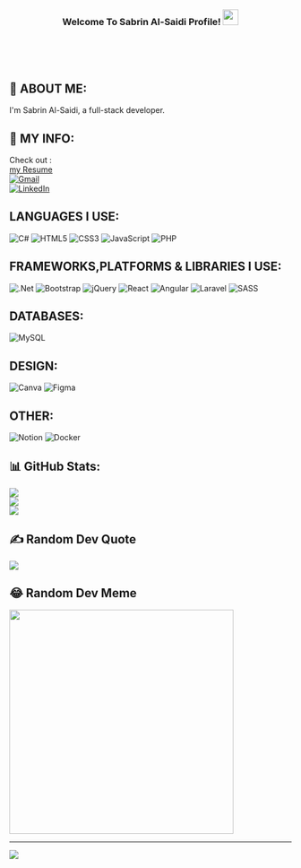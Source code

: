 <br/>
<br/>
<br/>
  <h3 align="center">
  Welcome To Sabrin Al-Saidi Profile!
  <img src="https://media.giphy.com/media/hvRJCLFzcasrR4ia7z/giphy.gif" width="28">
</h3>
<br/>
<br/>
<br/>

## 💫 ABOUT ME:
 I'm Sabrin Al-Saidi, a full-stack developer.<br>


##  📑 MY INFO:
Check out :<br/>
[my Resume](https://drive.google.com/file/d/1OMONgUun2Q5KJcEqdY9irh2AYiusnStx/view?usp=sharing)<br/>
[![Gmail](https://img.shields.io/badge/-sabrinalsaidi95-c14438?logo=Gmail&logoColor=white)](https://mailto:sabrinalsaidi95@gmail.com)<br/>
[![LinkedIn](https://img.shields.io/badge/LinkedIn-%230077B5.svg?logo=linkedin&logoColor=white)](https://linkedin.com/in/sabrin-al-saidi) 

## LANGUAGES I USE:
![C#](https://img.shields.io/badge/c%23-%23239120.svg?style=flat&logo=csharp&logoColor=white)
![HTML5](https://img.shields.io/badge/html5-%23E34F26.svg?style=flat&logo=html5&logoColor=white)
![CSS3](https://img.shields.io/badge/css3-%231572B6.svg?style=flat&logo=css3&logoColor=white)
![JavaScript](https://img.shields.io/badge/javascript-%23323330.svg?style=flat&logo=javascript&logoColor=%23F7DF1E)
![PHP](https://img.shields.io/badge/php-%23777BB4.svg?style=flat&logo=php&logoColor=white)

## FRAMEWORKS,PLATFORMS & LIBRARIES I USE:
![.Net](https://img.shields.io/badge/.NET-5C2D91?style=flat&logo=.net&logoColor=white)
![Bootstrap](https://img.shields.io/badge/bootstrap-%238511FA.svg?style=flat&logo=bootstrap&logoColor=white)
![jQuery](https://img.shields.io/badge/jquery-%230769AD.svg?style=flat&logo=jquery&logoColor=white)
![React](https://img.shields.io/badge/react-%2320232a.svg?style=flat&logo=react&logoColor=%2361DAFB)
![Angular](https://img.shields.io/badge/angular-%23DD0031.svg?style=flat&logo=angular&logoColor=white)
![Laravel](https://img.shields.io/badge/laravel-%23FF2D20.svg?style=flat&logo=laravel&logoColor=white)
![SASS](https://img.shields.io/badge/SASS-hotpink.svg?style=flate&logo=SASS&logoColor=white)

## DATABASES:
![MySQL](https://img.shields.io/badge/mysql-%2300000f.svg?style=flat&logo=mysql&logoColor=white)

## DESIGN:
![Canva](https://img.shields.io/badge/Canva-%2300C4CC.svg?style=flat&logo=Canva&logoColor=white)
![Figma](https://img.shields.io/badge/figma-%23F24E1E.svg?style=flat&logo=figma&logoColor=white)

## OTHER:
![Notion](https://img.shields.io/badge/Notion-%23000000.svg?style=flat&logo=notion&logoColor=white)
![Docker](https://img.shields.io/badge/docker-%230db7ed.svg?style=flate&logo=docker&logoColor=white)


## 📊 GitHub Stats:
![](https://github-readme-stats.vercel.app/api?username=Sabrin-Alsaidi&theme=tokyonight&hide_border=false&include_all_commits=false&count_private=false)<br/>
![](https://github-readme-streak-stats.herokuapp.com/?user=Sabrin-Alsaidi&theme=tokyonight&hide_border=false)<br/>
![](https://github-readme-stats.vercel.app/api/top-langs/?username=Sabrin-Alsaidi&theme=tokyonight&hide_border=false&include_all_commits=false&count_private=false&layout=compact)

## ✍️ Random Dev Quote
![](https://quotes-github-readme.vercel.app/api?type=horizontal&theme=tokyonight)

## 😂 Random Dev Meme
<img src='https://randommeme-five.vercel.app/' style="height: 400px;"/>

---
[![](https://visitcount.itsvg.in/api?id=Sabrin-Alsaidi&icon=0&color=1)](https://visitcount.itsvg.in)

<!-- Proudly created with GPRM ( https://gprm.itsvg.in ) -->
